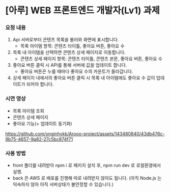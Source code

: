 # [아루] WEB 프론트엔드 개발자(Lv1) 과제

### 요청 내용
1. Api 서버로부터 콘텐츠 목록을 불러와 화면에 표시합니다.
    - 목록 아이템 항목: 콘텐츠 타이틀, 좋아요 버튼, 좋아요 수
2. 목록 내 아이템을 선택하면 콘텐츠 상세 페이지로 이동합니다.
    - 콘텐츠 상세 페이지 항목: 콘텐츠 타이틀, 콘텐츠 본문, 좋아요 버튼, 좋아요 수
3. 좋아요 버튼 클릭 시 API를 통해 서버에 값을 업데이트 합니다.
    - 좋아요 버튼은 누를 때마다 좋아요 수의 카운트가 올라갑니다.
4. 상세 페이지 내에서의 좋아요 버튼 클릭 시 목록 내 아이템에도 좋아요 수 값이 업데이트가 되어야 합니다.


### 시연 영상
- 목록 아이템 조회
- 콘텐츠 상세 페이지
- 좋아요 기능(+ 업데이트 동기화)

https://github.com/yngjnhykk/Arooo-project/assets/143480840/43db476c-9b75-4657-9a82-27c5bc874f71



### 사용 방법

- front 폴더를 내려받아 npm i 로 패키지 설치 후, npm run dev 로 로컬환경에서 실행.
- back 은 AWS 로 배포를 진행해 따로 내려받지 않아도 됩니다.
(아직 Node.js 는 익숙하지 않아 아직 서버상태가 불안정할 수 있습니다.) 
